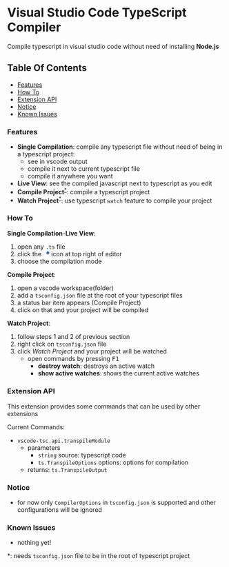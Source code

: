 # Visual Studio Code TypeScript Compiler

Compile typescript in visual studio code without need of installing **Node.js**

## Table Of Contents

-   [Features](#features)
-   [How To](#how-to)
-   [Extension API](#extension-api)
-   [Notice](#notice)
-   [Known Issues](#known-issues)

### Features

-   **Single Compilation**: compile any typescript file without need of being in a typescript project:
    -   see in vscode output
    -   compile it next to current typescript file
    -   compile it anywhere you want
-   **Live View**: see the compiled javascript next to typescript as you edit
-   **Compile Project**<sup>[\*](#reference)</sup>: compile a typescript project
-   **Watch Project**<sup>[\*](#reference)</sup>: use typescript `watch` feature to compile your project

### How To

**Single Compilation**-**Live View**:

1. open any `.ts` file
2. click the <img src="https://github.com/MohammadMD1383/vscode-tsc/blob/master/res/icon/compile-single-file/tsc-compile-single-file%40dark.svg" alt="Image" width="15" style="vertical-align:middle;"> icon at top right of editor
3. choose the compilation mode

**Compile Project**:

1. open a vscode workspace(folder)
2. add a `tsconfig.json` file at the root of your typescript files
3. a status bar item appears (Compile Project)
4. click on that and your project will be compiled

**Watch Project**:

1. follow steps 1 and 2 of previous section
2. right click on `tsconfig.json` file
3. click _Watch Project_ and your project will be watched
    - open commands by pressing <kbd>F1</kbd>
        - **destroy watch**: destroys an active watch
        - **show active watches**: shows the current active watches

### Extension API

This extension provides some commands that can be used by other extensions

Current Commands:

-   `vscode-tsc.api.transpileModule`
    -   parameters
        -   `string` source: typescript code
        -   `ts.TranspileOptions` options: options for compilation
    -   returns: `ts.TranspileOutput`

### Notice

-   for now only `CompilerOptions` in `tsconfig.json` is supported and other configurations will be ignored

### Known Issues

-   nothing yet!

<p id="reference">
*: needs <code>tsconfig.json</code> file to be in the root of typescript project
</p>
